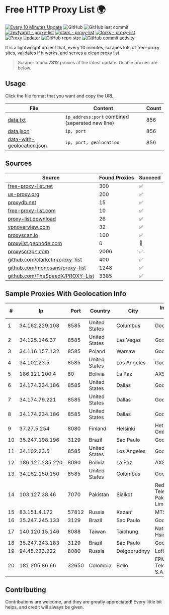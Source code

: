 
# Free HTTP Proxy List 🌍

[![Every 10 Minutes Update](https://github.com/mertguvencli/http-proxy-list/actions/workflows/main.yml/badge.svg?branch=main)](https://github.com/mertguvencli/http-proxy-list/actions/workflows/main.yml)
![GitHub](https://img.shields.io/github/license/mertguvencli/http-proxy-list)
![GitHub last commit](https://img.shields.io/github/last-commit/mertguvencli/http-proxy-list)
[![zevtyardt - proxy-list](https://img.shields.io/static/v1?label=zevtyardt&message=proxy-list&color=blue&logo=github)](https://github.com/zevtyardt/proxy-list "Go to GitHub repo")
[![stars - proxy-list](https://img.shields.io/github/stars/zevtyardt/proxy-list?style=social)](https://github.com/zevtyardt/proxy-list)
[![forks - proxy-list](https://img.shields.io/github/forks/zevtyardt/proxy-list?style=social)](https://github.com/zevtyardt/proxy-list)
[![Proxy Updater](https://github.com/zevtyardt/proxy-list/workflows/Proxy%20Updater/badge.svg)](https://github.com/zevtyardt/proxy-list/actions?query=workflow:"Proxy+Updater")
![GitHub repo size](https://img.shields.io/github/repo-size/zevtyardt/proxy-list)
[![GitHub commit activity](https://img.shields.io/github/commit-activity/m/zevtyardt/proxy-list?logo=commits)](https://github.com/zevtyardt/proxy-list/commits/main)

It is a lightweight project that, every 10 minutes, scrapes lots of free-proxy sites, validates if it works, and serves a clean proxy list.

> Scraper found **7812** proxies at the latest update. Usable proxies are below.

## Usage

Click the file format that you want and copy the URL.

|File|Content|Count|
|----|-------|-----|
|[data.txt](https://raw.githubusercontent.com/mertguvencli/http-proxy-list/main/proxy-list/data.txt)|`ip_address:port` combined (seperated new line)|856|
|[data.json](https://raw.githubusercontent.com/mertguvencli/http-proxy-list/main/proxy-list/data.json)|`ip, port`|856|
|[data-with-geolocation.json](https://raw.githubusercontent.com/mertguvencli/http-proxy-list/main/proxy-list/data-with-geolocation.json)|`ip, port, geolocation`|856|

## Sources

|Source|Found Proxies|Succeed|
|------|-------------|-------|
|[free-proxy-list.net](https://free-proxy-list.net)|300|✅|
|[us-proxy.org](https://www.us-proxy.org)|200|✅|
|[proxydb.net](http://proxydb.net)|15|✅|
|[free-proxy-list.com](https://free-proxy-list.com/?page=&port=&type%5B%5D=http&type%5B%5D=https&up_time=0&search=Search)|10|✅|
|[proxy-list.download](https://www.proxy-list.download/HTTP)|26|✅|
|[vpnoverview.com](https://vpnoverview.com/privacy/anonymous-browsing/free-proxy-servers)|32|✅|
|[proxyscan.io](https://www.proxyscan.io)|100|✅|
|[proxylist.geonode.com](https://proxylist.geonode.com/api/proxy-list?limit=300&page=1&sort_by=lastChecked&sort_type=desc&protocols=http,https)|0|🚫|
|[proxyscrape.com](https://api.proxyscrape.com/v2/?request=displayproxies&protocol=http&timeout=10000&country=all&ssl=all&anonymity=all)|2096|✅|
|[github.com/clarketm/proxy-list](https://raw.githubusercontent.com/clarketm/proxy-list/master/proxy-list-raw.txt)|400|✅|
|[github.com/monosans/proxy-list](https://raw.githubusercontent.com/monosans/proxy-list/main/proxies/http.txt)|1248|✅|
|[github.com/TheSpeedX/PROXY-List](https://raw.githubusercontent.com/TheSpeedX/PROXY-List/master/http.txt)|3385|✅|


## Sample Proxies With Geolocation Info

|#|Ip|Port|Country|City|Internet Service Provider|
|-|--|----|-------|----|-------------------------|
|1|34.162.229.108|8585|United States|Columbus|Google LLC|
|2|34.125.146.37|8585|United States|Las Vegas|Google LLC|
|3|34.116.157.132|8585|Poland|Warsaw|Google LLC|
|4|34.102.23.5|8585|United States|Los Angeles|Google LLC|
|5|186.121.200.4|80|Bolivia|La Paz|AXS Bolivia S. A.|
|6|34.174.234.186|8585|United States|Dallas|Google LLC|
|7|34.174.79.221|8585|United States|Dallas|Google LLC|
|8|34.174.234.186|8585|United States|Dallas|Google LLC|
|9|37.27.5.254|8080|Finland|Helsinki|Hetzner Online GmbH|
|10|35.247.198.196|3129|Brazil|Sao Paulo|Google LLC|
|11|34.102.23.5|8585|United States|Los Angeles|Google LLC|
|12|186.121.235.220|8080|Bolivia|La Paz|AXS Bolivia S. A.|
|13|34.162.150.150|8585|United States|Columbus|Google LLC|
|14|103.127.38.46|7070|Pakistan|Sialkot|Redtone Telecommunications Pakistan (Private) Limited|
|15|83.151.4.172|57812|Russia|Kazan’|MTS PJSC|
|16|35.247.245.133|3129|Brazil|Sao Paulo|Google LLC|
|17|140.120.15.146|8088|Taiwan|Taichung|National Chung Hsing University|
|18|35.247.243.183|3129|Brazil|Sao Paulo|Google LLC|
|19|94.45.223.222|8080|Russia|Dolgoprudnyy|Lofis LLC|
|20|181.205.86.66|32650|Colombia|Bello|EPM Telecomunicaciones S.A. E.S.P.|



## Contributing

Contributions are welcome, and they are greatly appreciated! Every
little bit helps, and credit will always be given.

